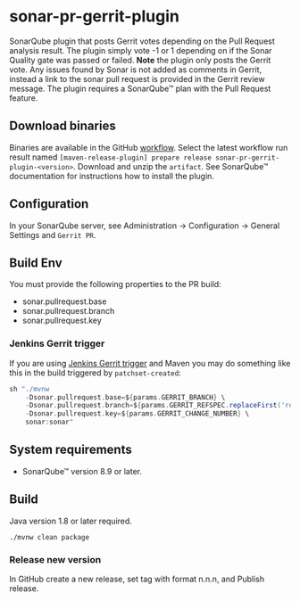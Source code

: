 # sonar-pr-gerrit-plugin

SonarQube plugin that posts Gerrit votes depending on the Pull Request analysis result. The plugin simply vote -1 or 1 depending on if the Sonar Quality gate was passed or failed. **Note** the plugin only posts the Gerrit vote. Any issues found by Sonar is not added as comments in Gerrit, instead a link to the sonar pull request is provided in the Gerrit review message. The plugin requires a SonarQube™ plan with the Pull Request feature.

## Download binaries

Binaries are available in the GitHub [workflow](https://github.com/swedish-council-for-higher-education/sonar-pr-gerrit-plugin/actions). Select the latest workflow run result named `[maven-release-plugin] prepare release sonar-pr-gerrit-plugin-<version>`. Download and unzip the `artifact`. See SonarQube™ documentation for instructions
how to install the plugin.

## Configuration

In your SonarQube server, see Administration -> Configuration -> General Settings and `Gerrit PR`.

## Build Env

You must provide the following properties to the PR build:

* sonar.pullrequest.base
* sonar.pullrequest.branch
* sonar.pullrequest.key

### Jenkins Gerrit trigger

If you are using [Jenkins Gerrit trigger](https://github.com/jenkinsci/gerrit-trigger-plugin) and Maven you may do something like this in the build triggered by `patchset-created`:

```groovy
sh "./mvnw
    -Dsonar.pullrequest.base=${params.GERRIT_BRANCH} \
    -Dsonar.pullrequest.branch=${params.GERRIT_REFSPEC.replaceFirst('refs/', '')} \
    -Dsonar.pullrequest.key=${params.GERRIT_CHANGE_NUMBER} \
    sonar:sonar"
```

## System requirements 

* SonarQube™ version 8.9 or later.

## Build

Java version 1.8 or later required.

`./mvnw clean package`

### Release new version

In GitHub create a new release, set tag with format n.n.n, and Publish release.

